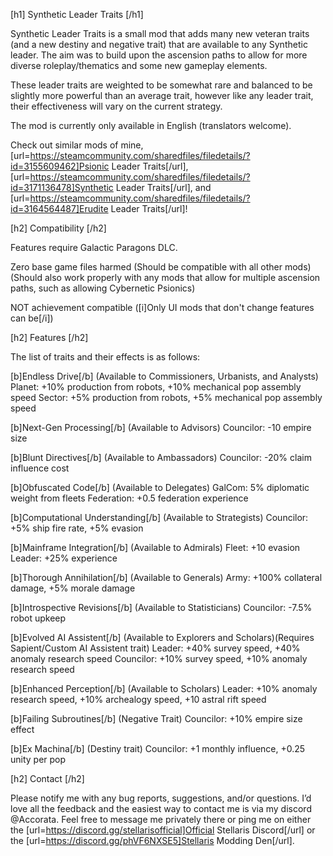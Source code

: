 [h1] Synthetic Leader Traits [/h1]

Synthetic Leader Traits is a small mod that adds many new veteran traits (and a new destiny and negative trait) that are available to any Synthetic leader. The aim was to build upon the ascension paths to allow for more diverse roleplay/thematics and some new gameplay elements.

These leader traits are weighted to be somewhat rare and balanced to be slightly more powerful than an average trait, however like any leader trait, their effectiveness will vary on the current strategy.

The mod is currently only available in English (translators welcome).

Check out similar mods of mine, [url=https://steamcommunity.com/sharedfiles/filedetails/?id=3155609462]Psionic Leader Traits[/url], [url=https://steamcommunity.com/sharedfiles/filedetails/?id=3171136478]Synthetic Leader Traits[/url], and [url=https://steamcommunity.com/sharedfiles/filedetails/?id=3164564487]Erudite Leader Traits[/url]!

[h2] Compatibility [/h2]

Features require Galactic Paragons DLC.

Zero base game files harmed (Should be compatible with all other mods)
(Should also work properly with any mods that allow for multiple ascension paths, such as allowing Cybernetic Psionics)

NOT achievement compatible ([i]Only UI mods that don't change features can be[/i])

[h2] Features [/h2]

The list of traits and their effects is as follows:

[b]Endless Drive[/b] (Available to Commissioners, Urbanists, and Analysts)
  Planet: +10% production from robots, +10% mechanical pop assembly speed
  Sector: +5% production from robots, +5% mechanical pop assembly speed

[b]Next-Gen Processing[/b] (Available to Advisors)
  Councilor: -10 empire size

[b]Blunt Directives[/b] (Available to Ambassadors)
  Councilor: -20% claim influence cost

[b]Obfuscated Code[/b] (Available to Delegates)
  GalCom: 5% diplomatic weight from fleets
  Federation: +0.5 federation experience

[b]Computational Understanding[/b] (Available to Strategists)
  Councilor: +5% ship fire rate, +5% evasion

[b]Mainframe Integration[/b] (Available to Admirals)
  Fleet: +10 evasion
  Leader: +25% experience

[b]Thorough Annihilation[/b] (Available to Generals)
  Army: +100% collateral damage, +5% morale damage

[b]Introspective Revisions[/b] (Available to Statisticians)
  Councilor: -7.5% robot upkeep

[b]Evolved AI Assistent[/b] (Available to Explorers and Scholars)(Requires Sapient/Custom AI Assistent trait)
  Leader: +40% survey speed, +40% anomaly research speed
  Councilor: +10% survey speed, +10% anomaly research speed

[b]Enhanced Perception[/b] (Available to Scholars)
  Leader: +10% anomaly research speed, +10% archealogy speed, +10 astral rift speed

[b]Failing Subroutines[/b] (Negative Trait)
  Councilor: +10% empire size effect

[b]Ex Machina[/b] (Destiny trait)
  Councilor: +1 monthly influence, +0.25 unity per pop

[h2] Contact [/h2]

Please notify me with any bug reports, suggestions, and/or questions. I’d love all the feedback and the easiest way to contact me is via my discord @Accorata. Feel free to message me privately there or ping me on either the [url=https://discord.gg/stellarisofficial]Official Stellaris Discord[/url] or the [url=https://discord.gg/phVF6NXSE5]Stellaris Modding Den[/url].